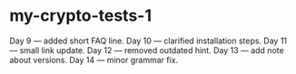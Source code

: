 # my-crypto-tests-1
Day 9 — added short FAQ line.
Day 10 — clarified installation steps.
Day 11 — small link update.
Day 12 — removed outdated hint.
Day 13 — add note about versions.
Day 14 — minor grammar fix.
